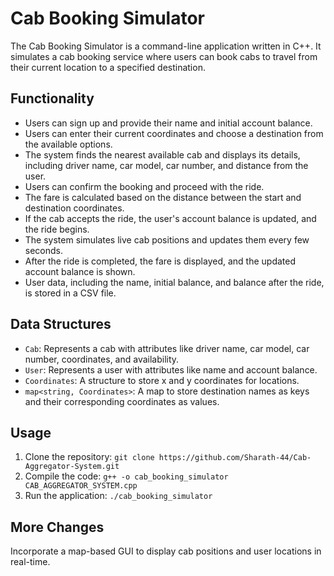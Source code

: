 # Cab Booking Simulator

The Cab Booking Simulator is a command-line application written in C++. It simulates a cab booking service where users can book cabs to travel from their current location to a specified destination.

## Functionality

- Users can sign up and provide their name and initial account balance.
- Users can enter their current coordinates and choose a destination from the available options.
- The system finds the nearest available cab and displays its details, including driver name, car model, car number, and distance from the user.
- Users can confirm the booking and proceed with the ride.
- The fare is calculated based on the distance between the start and destination coordinates.
- If the cab accepts the ride, the user's account balance is updated, and the ride begins.
- The system simulates live cab positions and updates them every few seconds.
- After the ride is completed, the fare is displayed, and the updated account balance is shown.
- User data, including the name, initial balance, and balance after the ride, is stored in a CSV file.

## Data Structures

- `Cab`: Represents a cab with attributes like driver name, car model, car number, coordinates, and availability.
- `User`: Represents a user with attributes like name and account balance.
- `Coordinates`: A structure to store x and y coordinates for locations.
- `map<string, Coordinates>`: A map to store destination names as keys and their corresponding coordinates as values.

## Usage

1. Clone the repository: `git clone https://github.com/Sharath-44/Cab-Aggregator-System.git`
2. Compile the code: `g++ -o cab_booking_simulator CAB_AGGREGATOR_SYSTEM.cpp`
3. Run the application: `./cab_booking_simulator`

## More Changes
Incorporate a map-based GUI to display cab positions and user locations in real-time.

